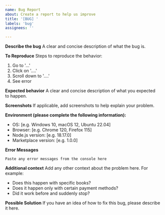 ```yaml
---
name: Bug Report
about: Create a report to help us improve
title: '[BUG] '
labels: 'bug'
assignees: ''

---
```


**Describe the bug**
A clear and concise description of what the bug is.

**To Reproduce**
Steps to reproduce the behavior:
1. Go to '...'
2. Click on '....'
3. Scroll down to '....'
4. See error

**Expected behavior**
A clear and concise description of what you expected to happen.

**Screenshots**
If applicable, add screenshots to help explain your problem.

**Environment (please complete the following information):**
 - OS: [e.g. Windows 10, macOS 12, Ubuntu 22.04]
 - Browser: [e.g. Chrome 120, Firefox 115]
 - Node.js version: [e.g. 18.17.0]
 - Marketplace version: [e.g. 1.0.0]

**Error Messages**
```
Paste any error messages from the console here
```

**Additional context**
Add any other context about the problem here. For example:
- Does this happen with specific books?
- Does it happen only with certain payment methods?
- Did it work before and suddenly stop?

**Possible Solution**
If you have an idea of how to fix this bug, please describe it here.